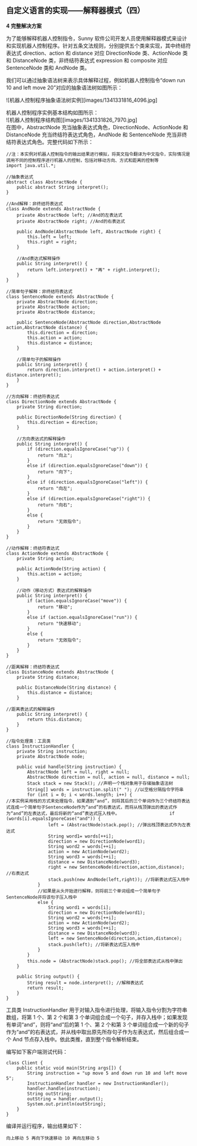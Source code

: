 ## 自定义语言的实现——解释器模式（四）

**4 完整解决方案**  

为了能够解释机器人控制指令，Sunny 软件公司开发人员使用解释器模式来设计和实现机器人控制程序。针对五条文法规则，分别提供五个类来实现，其中终结符表达式 direction、action 和 distance 对应 DirectionNode 类、ActionNode 类和 DistanceNode 类，非终结符表达式 expression 和 composite 对应 SentenceNode 类和 AndNode 类。  
      
我们可以通过抽象语法树来表示具体解释过程，例如机器人控制指令“down run 10 and left move 20”对应的抽象语法树如图所示：
      
![机器人控制程序抽象语法树实例][images/1341331816_4096.jpg]  

机器人控制程序实例基本结构如图所示：  
![机器人控制程序结构图][images/1341331826_7970.jpg]  
在图中，AbstractNode 充当抽象表达式角色，DirectionNode、ActionNode 和 DistanceNode 充当终结符表达式角色，AndNode 和 SentenceNode 充当非终结符表达式角色。完整代码如下所示：  

```
//注：本实例对机器人控制指令的输出结果进行模拟，将英文指令翻译为中文指令，实际情况是调用不同的控制程序进行机器人的控制，包括对移动方向、方式和距离的控制等
import java.util.*;

//抽象表达式
abstract class AbstractNode {
	public abstract String interpret();
}

//And解释：非终结符表达式
class AndNode extends AbstractNode {
	private AbstractNode left; //And的左表达式
	private AbstractNode right; //And的右表达式

	public AndNode(AbstractNode left, AbstractNode right) {
		this.left = left;
		this.right = right;
	}
    
    //And表达式解释操作
	public String interpret() {
		return left.interpret() + "再" + right.interpret();
	}
}

//简单句子解释：非终结符表达式
class SentenceNode extends AbstractNode {
	private AbstractNode direction;
	private AbstractNode action;
	private AbstractNode distance;

	public SentenceNode(AbstractNode direction,AbstractNode action,AbstractNode distance) {
		this.direction = direction;
		this.action = action;
		this.distance = distance;
	}
    
    //简单句子的解释操作
	public String interpret() {
		return direction.interpret() + action.interpret() + distance.interpret();
	}	
}

//方向解释：终结符表达式
class DirectionNode extends AbstractNode {
	private String direction;
	
	public DirectionNode(String direction) {
		this.direction = direction;
	}
	
    //方向表达式的解释操作
	public String interpret() {
		if (direction.equalsIgnoreCase("up")) {
			return "向上";
		}
		else if (direction.equalsIgnoreCase("down")) {
			return "向下";
		}
		else if (direction.equalsIgnoreCase("left")) {
			return "向左";
		}
		else if (direction.equalsIgnoreCase("right")) {
			return "向右";
		}
		else {
			return "无效指令";
		}
	}
}

//动作解释：终结符表达式
class ActionNode extends AbstractNode {
	private String action;
	
	public ActionNode(String action) {
		this.action = action;
	}
	
    //动作（移动方式）表达式的解释操作
	public String interpret() {
		if (action.equalsIgnoreCase("move")) {
			return "移动";
		}
		else if (action.equalsIgnoreCase("run")) {
			return "快速移动";
		}
		else {
			return "无效指令";
		}
	}
}

//距离解释：终结符表达式
class DistanceNode extends AbstractNode {
	private String distance;
	
	public DistanceNode(String distance) {
		this.distance = distance;
	}
	
//距离表达式的解释操作
	public String interpret() {
		return this.distance;
	}	
}

//指令处理类：工具类
class InstructionHandler {
	private String instruction;
	private AbstractNode node;
    
    public void handle(String instruction) {
    	AbstractNode left = null, right = null;
    	AbstractNode direction = null, action = null, distance = null;
    	Stack stack = new Stack(); //声明一个栈对象用于存储抽象语法树
    	String[] words = instruction.split(" "); //以空格分隔指令字符串
    	for (int i = 0; i < words.length; i++) {
//本实例采用栈的方式来处理指令，如果遇到“and”，则将其后的三个单词作为三个终结符表达式连成一个简单句子SentenceNode作为“and”的右表达式，而将从栈顶弹出的表达式作为“and”的左表达式，最后将新的“and”表达式压入栈中。    		        if (words[i].equalsIgnoreCase("and")) {
    			left = (AbstractNode)stack.pop(); //弹出栈顶表达式作为左表达式
    		    String word1= words[++i];
    		    direction = new DirectionNode(word1);
    		    String word2 = words[++i];
    		    action = new ActionNode(word2);
    		    String word3 = words[++i];
    		    distance = new DistanceNode(word3);
    		    right = new SentenceNode(direction,action,distance); //右表达式
    			stack.push(new AndNode(left,right)); //将新表达式压入栈中
    		}
            //如果是从头开始进行解释，则将前三个单词组成一个简单句子SentenceNode并将该句子压入栈中
    		else {
    		    String word1 = words[i];
    		    direction = new DirectionNode(word1);
    		    String word2 = words[++i];
    		    action = new ActionNode(word2);
    		    String word3 = words[++i];
    		    distance = new DistanceNode(word3);
    		    left = new SentenceNode(direction,action,distance);
    		    stack.push(left); //将新表达式压入栈中
    		}
    	}
    	this.node = (AbstractNode)stack.pop(); //将全部表达式从栈中弹出
    }
	
	public String output() {
		String result = node.interpret(); //解释表达式
		return result;
	}
}
```
工具类 InstructionHandler 用于对输入指令进行处理，将输入指令分割为字符串数组，将第 1 个、第 2 个和第 3 个单词组合成一个句子，并存入栈中；如果发现有单词“and”，则将“and”后的第 1 个、第 2 个和第 3 个单词组合成一个新的句子作为“and”的右表达式，并从栈中取出原先所存句子作为左表达式，然后组合成一个 And 节点存入栈中。依此类推，直到整个指令解析结束。  

编写如下客户端测试代码：

```
class Client {
	public static void main(String args[]) {
		String instruction = "up move 5 and down run 10 and left move 5";
		InstructionHandler handler = new InstructionHandler();
		handler.handle(instruction);
		String outString;
		outString = handler.output();
		System.out.println(outString);
	}
}
```

编译并运行程序，输出结果如下：  

```
向上移动 5 再向下快速移动 10 再向左移动 5
```